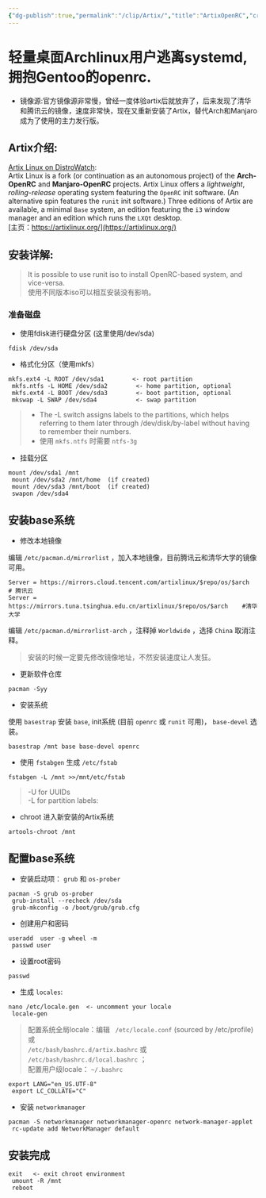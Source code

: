 ```yaml
---
{"dg-publish":true,"permalink":"/clip/Artix/","title":"ArtixOpenRC","created":"2025-05-15T13:05:38.836+08:00"}
---
```



# 轻量桌面Archlinux用户逃离systemd,拥抱Gentoo的openrc.

- 镜像源:官方镜像源非常慢，曾经一度体验artix后就放弃了，后来发现了清华和腾讯云的镜像，速度非常快，现在又重新安装了Artix，替代Arch和Manjaro成为了使用的主力发行版。

## Artix介绍:

[Artix Linux on DistroWatch](https://distrowatch.com/table.php?distribution=artix):  
Artix Linux is a fork (or continuation as an autonomous project) of the **Arch-OpenRC** and **Manjaro-OpenRC** projects. Artix Linux offers a _lightweight_, _rolling-release_ operating system featuring the `OpenRC` init software. (An alternative spin features the `runit` init software.) Three editions of Artix are available, a minimal `Base` system, an edition featuring the `i3` window manager and an edition which runs the `LXQt` desktop.  
[主页：https://artixlinux.org/](https://artixlinux.org/)

## 安装详解:

> It is possible to use runit iso to install OpenRC-based system, and vice-versa.  
> 使用不同版本iso可以相互安装没有影响。

### 准备磁盘

- 使用fdisk进行硬盘分区 (这里使用/dev/sda)

```
fdisk /dev/sda
```

- 格式化分区（使用mkfs）

```
mkfs.ext4 -L ROOT /dev/sda1        <- root partition
 mkfs.ntfs -L HOME /dev/sda2        <- home partition, optional
 mkfs.ext4 -L BOOT /dev/sda3        <- boot partition, optional
 mkswap -L SWAP /dev/sda4           <- swap partition
```

> - The -L switch assigns labels to the partitions, which helps referring to them later through /dev/disk/by-label without having to remember their numbers.
> - 使用 `mkfs.ntfs` 时需要 `ntfs-3g`

- 挂载分区

```
mount /dev/sda1 /mnt
 mount /dev/sda2 /mnt/home  (if created)
 mount /dev/sda3 /mnt/boot  (if created)
 swapon /dev/sda4
```

## 安装base系统

- 修改本地镜像

编辑 `/etc/pacman.d/mirrorlist` ，加入本地镜像，目前腾讯云和清华大学的镜像可用。

```
Server = https://mirrors.cloud.tencent.com/artixlinux/$repo/os/$arch    # 腾讯云
Server = https://mirrors.tuna.tsinghua.edu.cn/artixlinux/$repo/os/$arch    #清华大学
```

编辑 `/etc/pacman.d/mirrorlist-arch` ，注释掉 `Worldwide` ，选择 `China` 取消注释。

> 安装的时候一定要先修改镜像地址，不然安装速度让人发狂。

- 更新软件仓库

```
pacman -Syy
```

- 安装系统

使用 `basestrap` 安装 `base`, init系统 (目前 `openrc` 或 `runit` 可用)， `base-devel` 选装。

```
basestrap /mnt base base-devel openrc
```

- 使用 `fstabgen` 生成 `/etc/fstab`

```
fstabgen -L /mnt >>/mnt/etc/fstab
```

> \-U for UUIDs  
> \-L for partition labels:

- chroot 进入新安装的Artix系统

```
artools-chroot /mnt
```

## 配置base系统

- 安装启动项： `grub` 和 `os-prober `

```
pacman -S grub os-prober
 grub-install --recheck /dev/sda
 grub-mkconfig -o /boot/grub/grub.cfg
```

- 创建用户和密码

```
useradd  user -g wheel -m
 passwd user
```

- 设置root密码

```
passwd
```

- 生成 `locales`:

```
nano /etc/locale.gen  <- uncomment your locale
 locale-gen
```

> 配置系统全局locale：编辑 ` /etc/locale.conf` (sourced by /etc/profile) 或  
> `/etc/bash/bashrc.d/artix.bashrc` 或 `/etc/bash/bashrc.d/local.bashrc` ；  
> 配置用户级locale： `~/.bashrc`

```
export LANG="en_US.UTF-8"
 export LC_COLLATE="C"
```

- 安装 `networkmanager`

```
pacman -S networkmanager networkmanager-openrc network-manager-applet
 rc-update add NetworkManager default
```

## 安装完成

```
exit   <- exit chroot environment
 umount -R /mnt
 reboot
```

